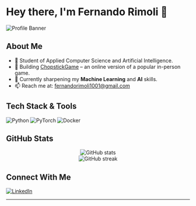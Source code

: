 # Hey there, I'm Fernando Rimoli 👋

![Profile Banner](https://yourimageurl.com/banner.png)

## About Me

- 🏢 Student of Applied Computer Science and Artificial Intelligence.
- 🔭 Building [ChopstickGame](https://github.com/femito1/chopsticks) – an online version of a popular in-person game.
- 🌱 Currently sharpening my **Machine Learning** and **AI** skills.
- 📫 Reach me at: [fernandorimoli1001@gmail.com](mailto:fernandorimoli1001@gmail.com)

## Tech Stack & Tools

![Python](https://img.shields.io/badge/Python-3776AB?logo=python&logoColor=white&style=for-the-badge)
![PyTorch](https://img.shields.io/badge/PyTorch-EE4C2C?logo=pytorch&logoColor=white&style=for-the-badge)
![Docker](https://img.shields.io/badge/Docker-2496ED?logo=docker&logoColor=white&style=for-the-badge)


## GitHub Stats

<p align="center">
  <img src="https://github-readme-stats.vercel.app/api?username=femito1&show_icons=true&theme=radical" alt="GitHub stats"/>
  <br/>
  <img src="https://github-readme-streak-stats.herokuapp.com/?user=femito1&theme=radical" alt="GitHub streak"/>
</p>


## Connect With Me

[![LinkedIn](https://img.shields.io/badge/LinkedIn-blue?logo=linkedin&logoColor=white&style=flat-square)](https://www.linkedin.com/in/fernando-rimoli-697a5b248/)

---
